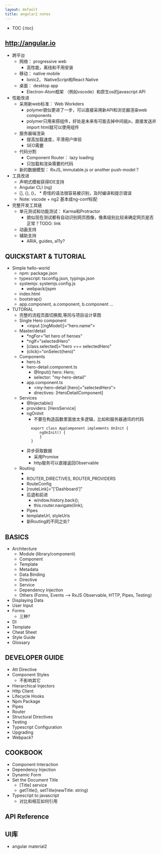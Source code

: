 ```yaml
---
layout: default
title: angular2 notes
---
```


* TOC
{:toc}

## <http://angular.io>
- 跨平台
  - 网络： progressive web
    - 高性能，离线和不用安装
  - 移动： native mobile
    - Ionic2， NativeScript和React Native
  - 桌面： desktop app
    - Electron-Atom框架 （例如vscode）和原生os的javascript API
- 性能改进
  - 采用新web标准： Web Workders
    - polymer貌似更进了一步，可以直接采用新API和浏览器渲染web components
    - polymer只用来搭组件，好处是未来有可能去掉中间层js，直接发送并import html就可以使用组件
  - 服务器端渲染
    - 提高加载速度，平滑用户体验
    - SEO需要
  - 代码分割
    - Component Router： lazy loading
    - 只加载和渲染需要的代码
  - 新的数据模型： RxJS, immutable.js or another push-model？
- 工具改进
  - 声明式模板获得IDE支持
  - Angular CLI (ng)
  - [], {}, ()， * 奇怪的语法很容易被识别，及时编译和提示错误
  - Note: vscode + ng2 基本成ng-conf标配
- 完整开发工具链
  - 单元测试和功能测试： Karma和Protractor
    - 貌似现在测试都有自动识别网页图像，像素级别比较来确定网页是否正常？TODO: link
  - 动画支持
  - 辅助支持
    - ARIA, guides, a11y?

## QUICKSTART & TUTORIAL
- Simple hello-world
  - npm: package.json
  - typescript: tsconfig.json, typings.json
  - systemjs: systemjs.config.js
    - webpack/jspm
  - index.html
  - bootstrap()
  - app.component, a.component, b.component ...
- TUTORIAL
  - 完整的流程页面切换图,等同与项目设计草图
  - Single Hero component
    - <input [(ngModel)]="hero.name">
  - Master/detail
    - *ngFor="let hero of heroes"
    - *ngIf="selectedHero"
    - [class.selected]="hero === selectedHero"
    - (click)="onSelect(hero)"
  - Components
    - hero.ts
    - hero-detail.component.ts
      - @Input() hero: Hero;
      - selector: "my-hero-detail"
    - app.component.ts
      - <my-hero-detail [hero]="selectedHero"></my-hero-detail>
      - directives: [HeroDetailComponent]
  - Services
    - @Injectable()
    - providers: [HeroService]
    - ngOnInit
      - 不要在构造函数里面放太多逻辑，比如和服务器通讯的代码
      ```
        export class AppComponent implements OnInit {
            ngOnInit() {
            }
        }
        ```
    - 异步获取数据
      - 采用Promise
      - http服务可以直接返回Observable
   - Routing
     - <base href="/">
     - ROUTER_DIRECTIVES, ROUTER_PROVIDERS
     - RouteConfig
     - [routeLink]="['Dashboard']"
     - 后退和前进
       - window.history.back();
       - this.router.navigate(link);
     - Pipes
     - templateUrl, styleUrls
     - 新Routing的不同之处?

## BASICS
- Architecture
  - Module (library/component)
  - Component
  - Template
  - Metadata
  - Data Binding
  - Directive
  - Service
  - Dependency Injection
  - Others (Forms, Events --> RxJS Observable, HTTP, Pipes, Testing)
- Displaying Data
- User Input
- Forms
  - 三种?
- DI
- Template
- Cheat Sheet
- Style Guide
- Glossary

## DEVELOPER GUIDE
- Att Directive
- Component Styles
  - 不影响其它
- Hierarchical Injectors
- Http Client
- Lifecycle Hooks
- Npm Package
- Pipes
- Router
- Structural Directives
- Testing
- Typescript Configuration
- Upgrading
- Webpack?

## COOKBOOK
- Component Interaction
- Dependency Injection
- Dynamic Form
- Set the Document Title
  - [Title] service
  - getTitle(), setTitle(newTitle: string)
- Typescript to javascript
  - 对比和相互如何引用

## API Reference

## UI库
- angular material2